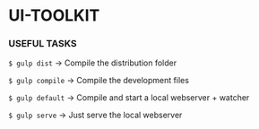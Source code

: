 UI-TOOLKIT
==========

### USEFUL TASKS
`$ gulp dist` -> Compile the distribution folder

`$ gulp compile` -> Compile the development files

`$ gulp default` -> Compile and start a local webserver + watcher

`$ gulp serve` -> Just serve the local webserver
